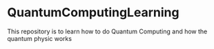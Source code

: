 # QuantumComputingLearning
This repository is to learn how to do Quantum Computing and how the quantum physic works
